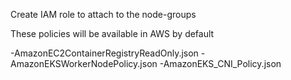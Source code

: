 Create IAM role to attach to the node-groups

These policies will be available in AWS by default

-AmazonEC2ContainerRegistryReadOnly.json
-AmazonEKSWorkerNodePolicy.json
-AmazonEKS_CNI_Policy.json
